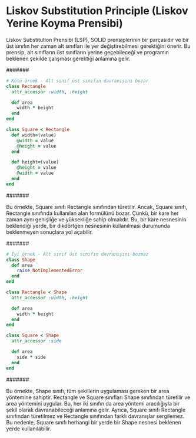 # Liskov Substitution Principle (Liskov Yerine Koyma Prensibi)

Liskov Substitution Prensibi (LSP), SOLID prensiplerinin bir parçasıdır ve bir üst sınıfın her zaman alt sınıfları ile yer değiştirebilmesi gerektiğini önerir.
Bu prensip, alt sınıfların üst sınıfların yerine geçebileceği ve programın beklenen şekilde çalışması gerektiği anlamına gelir.

#######
```ruby
# Kötü örnek - Alt sınıf üst sınıfın davranışını bozar
class Rectangle
  attr_accessor :width, :height

  def area
    width * height
  end
end

class Square < Rectangle
  def width=(value)
    @width = value
    @height = value
  end

  def height=(value)
    @height = value
    @width = value
  end
end
```
#######

Bu örnekte, Square sınıfı Rectangle sınıfından türetilir. Ancak, Square sınıfı, Rectangle sınıfında kullanılan alan formülünü bozar. 
Çünkü, bir kare her zaman aynı genişliğe ve yüksekliğe sahip olmalıdır. 
Bu, bir kare nesnesinin beklendiği yerde, bir dikdörtgen nesnesinin kullanılması durumunda beklenmeyen sonuçlara yol açabilir.

#######
```ruby
# İyi örnek - Alt sınıf üst sınıfın davranışını bozmaz
class Shape
  def area
    raise NotImplementedError
  end
end

class Rectangle < Shape
  attr_accessor :width, :height

  def area
    width * height
  end
end

class Square < Shape
  attr_accessor :side

  def area
    side * side
  end
end
```
#######

Bu örnekte, Shape sınıfı, tüm şekillerin uygulaması gereken bir area yöntemine sahiptir.
Rectangle ve Square sınıfları Shape sınıfından türetilir ve area yöntemini uygular.
Bu, her iki sınıfın da area yöntemi aracılığıyla bir şekil olarak davranabileceği anlamına gelir.
Ayrıca, Square sınıfı Rectangle sınıfından türetilmez ve Rectangle sınıfından farklı davranışlar sergilemez.
Bu nedenle, Square sınıfı herhangi bir yerde bir Shape nesnesi beklenen yerde kullanılabilir.

